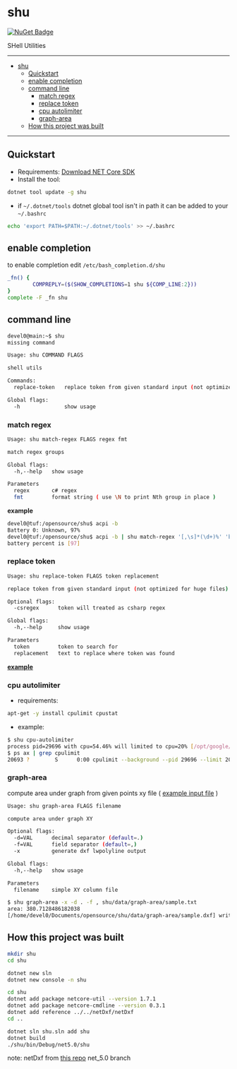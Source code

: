 # shu

[![NuGet Badge](https://buildstats.info/nuget/shu/)](https://www.nuget.org/packages/shu/)

SHell Utilities

<hr/>

<!-- TOC -->
- [shu](#shu)
  * [Quickstart](#quickstart)
  * [enable completion](#enable-completion)
  * [command line](#command-line)
    + [match regex](#match-regex)
    + [replace token](#replace-token)
    + [cpu autolimiter](#cpu-autolimiter)
    + [graph-area](#graph-area)
  * [How this project was built](#how-this-project-was-built)
<!-- TOCEND -->

<hr/>

## Quickstart

- Requirements: [Download NET Core SDK](https://dotnet.microsoft.com/download)
- Install the tool:

```sh
dotnet tool update -g shu
```

- if `~/.dotnet/tools` dotnet global tool isn't in path it can be added to your `~/.bashrc`

```sh
echo 'export PATH=$PATH:~/.dotnet/tools' >> ~/.bashrc
```

## enable completion

to enable completion edit `/etc/bash_completion.d/shu`

```sh
_fn() {  
        COMPREPLY=($(SHOW_COMPLETIONS=1 shu ${COMP_LINE:2}))
}
complete -F _fn shu
```

## command line

```sh
devel0@main:~$ shu
missing command

Usage: shu COMMAND FLAGS

shell utils

Commands:
  replace-token   replace token from given standard input (not optimized for huge files)

Global flags:
  -h              show usage
```

### match regex

```sh
Usage: shu match-regex FLAGS regex fmt

match regex groups

Global flags:
  -h,--help   show usage

Parameters
  regex       c# regex
  fmt         format string ( use \N to print Nth group in place )
```

**example**

```sh
devel0@tuf:/opensource/shu$ acpi -b
Battery 0: Unknown, 97%
devel0@tuf:/opensource/shu$ acpi -b | shu match-regex '[,\s]*(\d+)%' 'battery percent is [\\1]'
battery percent is [97]
```

### replace token

```sh
Usage: shu replace-token FLAGS token replacement

replace token from given standard input (not optimized for huge files)

Optional flags:
  -csregex      token will treated as csharp regex

Global flags:
  -h,--help     show usage

Parameters
  token         token to search for
  replacement   text to replace where token was found
```

[**example**](https://github.com/devel0/security-manager/blob/8ed0f574fa649d5131d2ea2ea8e2dea5338500d2/docker/Dockerfile#L49-L52)

### cpu autolimiter

- requirements:

```sh
apt-get -y install cpulimit cpustat
```

- example:

```sh
$ shu cpu-autolimiter
process pid=29696 with cpu=54.46% will limited to cpu=20% [/opt/google/chrome/nacl_helper]
$ ps ax | grep cpulimit
20693 ?        S      0:00 cpulimit --background --pid 29696 --limit 20
```

### graph-area

compute area under graph from given points xy file ( [example input file](data/graph-area/sample.txt) )

```sh
Usage: shu graph-area FLAGS filename

compute area under graph XY

Optional flags:
  -d=VAL      decimal separator (default=.)
  -f=VAL      field separator (default=,)
  -x          generate dxf lwpolyline output

Global flags:
  -h,--help   show usage

Parameters
  filename    simple XY column file
```

```sh
$ shu graph-area -x -d . -f , shu/data/graph-area/sample.txt
area: 380.7128486182038
[/home/devel0/Documents/opensource/shu/data/graph-area/sample.dxf] written.
```

## How this project was built

```sh
mkdir shu
cd shu

dotnet new sln
dotnet new console -n shu

cd shu
dotnet add package netcore-util --version 1.7.1
dotnet add package netcore-cmdline --version 0.3.1
dotnet add reference ../../netDxf/netDxf
cd ..

dotnet sln shu.sln add shu
dotnet build
./shu/bin/Debug/net5.0/shu
```

note: netDxf from [this repo](https://github.com/haplokuon/netDxf/tree/net_5.0) net_5.0 branch